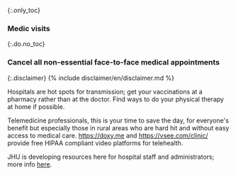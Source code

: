 {:.only_toc}
### Medic visits

{:.do.no_toc}
### Cancel all non-essential face-to-face medical appointments

{:.disclaimer}
{% include disclaimer/en/disclaimer.md %}


Hospitals are hot spots for transmission; get your vaccinations at a pharmacy rather than at the doctor. Find ways to do your physical therapy at home if possible.

Telemedicine professionals, this is your time to save the day, for everyone's benefit but especially those in rural areas who are hard hit and without easy access to medical care. https://doxy.me and https://vsee.com/clinic/ provide free HIPAA compliant video platforms for telehealth.

JHU is developing resources here for hospital staff and administrators; more info [here](https://www.cbsnews.com/news/coronavirus-containment-dr-jon-lapook-60-minutes-2020-03-08/).
